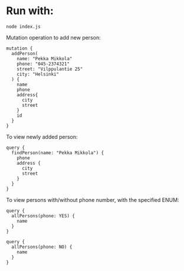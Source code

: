 # Run with: 
`node index.js `

Mutation operation to add new person: 
```
mutation {
  addPerson(
    name: "Pekka Mikkola"
    phone: "045-2374321"
    street: "Vilppulantie 25"
    city: "Helsinki"
  ) {
    name
    phone
    address{
      city
      street
    }
    id
  }
}
```

To view newly added person: 
```
query {
  findPerson(name: "Pekka Mikkola") {
    phone 
    address {
      city 
      street
    }
  }
}
```

To view persons with/without phone number, with the specified ENUM: 
```
query {
  allPersons(phone: YES) {
    name
  }
}

query {
  allPersons(phone: NO) {
    name
  }
}
```